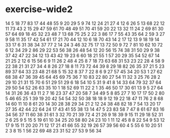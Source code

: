 # exercise-wide2
14
5
18
77
83
17
44
48
55
9
20
29
5
9
74
12
24
21
27
4
12
6
26
5
13
68
22
12
11
73
43
2
15
29
47
59
61
70
48
49
51
70
41
59
20
22
13
32
11
24
2
69
81
30
57
64
69
18
45
32
23
48
7
13
68
75
25
2
22
3
86
17
7
55
43
35
64
2
59
3
27
9
58
11
35
17
42
54
61
17
21
70
44
12
10
6
18
70
43
14
2
17
12
13
9
18
19
14
33
17
6
31
38
34
37
77
2
14
24
3
46
32
75
17
13
72
50
9
72
7
81
10
62
10
72
6
12
34
29
2
86
29
22
53
56
38
26
48
54
12
20
56
15
74
38
31
50
29
9
38
37
42
47
22
34
12
13
43
42
19
23
6
60
18
21
55
1
57
20
29
35
54
52
67
14
21
25
2
12
6
15
56
6
9
11
26
2
48
4
25
8
7
18
73
63
68
31
53
23
22
28
4
58
9
22
38
21
31
27
34
4
8
26
27
18
8
11
73
72
44
39
8
29
18
82
26
35
37
21
5
23
89
37
64
33
23
48
21
68
5
15
32
8
37
7
22
8
6
9
27
57
45
34
20
53
1
27
62
68
38
47
36
39
45
64
45
69
75
36
7
10
83
22
80
27
54
11
32
3
25
76
28
2
29
10
21
31
15
70
6
51
29
51
29
6
18
54
10
5
31
9
41
8
14
33
64
79
32
37
64
29
50
54
52
26
63
35
10
1
18
52
69
11
22
2
1
35
46
50
17
30
61
13
9
5
27
64
14
31
26
36
43
11
2
7
16
23
37
47
20
58
7
34
49
5
8
85
27
7
10
17
17
50
2
80
5
46
65
25
1
39
19
20
42
54
54
32
50
38
18
18
9
12
19
22
18
47
11
76
2
8
68
14
60
11
10
8
61
20
14
30
28
38
29
34
21
2
12
24
38
48
82
18
7
54
13
20
17
27
35
42
44
22
64
24
17
43
41
55
38
13
14
47
5
23
83
58
7
47
8
61
67
83
16
34
56
37
11
60
38
31
61
3
32
70
21
39
72
4
21
26
9
18
39
9
15
11
29
18
52
31
2
6
25
9
5
15
5
19
61
10
34
25
20
58
80
24
23
10
1
11
12
45
8
8
22
54
9
53
12
17
9
15
11
20
20
71
12
17
21
41
66
55
32
19
26
57
39
56
60
4
5
55
6
10
20
51
2
3
8
15
1
56
22
69
48
23
31
52
27
53
9
56
34
